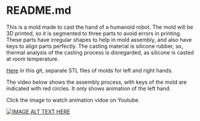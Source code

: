 # README.md


This is a mold made to cast the hand of a humanoid robot. The mold will be 3D printed, so it is segmented to three parts to avoid errors in printing. 
These parts have irregular shapes to help in mold assembly, and also have keys to align parts perfectly.
The casting material is silicone rubber, so, thermal analysis of the casting process is disregarded, as silicone is casted at room temperature.

[Here](/STL\files) in this git, separate STL files of molds for left and right hands.

The video below shows the assembly process, with keys of the mold are indicated with red circles. It only shows animation of the left hand.


Click the image to watch animation vidoe on Youtube.

[![IMAGE ALT TEXT HERE](https://img.youtube.com/vi/vlHjcrYGcpk/0.jpg)]( https://youtu.be/vlHjcrYGcpk)

